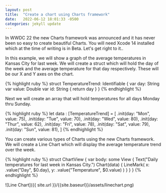 ```yaml
---
layout: post
title:  "Create a chart using Charts framework"
date:   2022-06-12 18:01:33 -0500
categories: jekyll update
---
```

In WWDC 22 the new Charts framework was announced and it has never been so easy
to create beautiful Charts. You will need Xcode 14 installed which at the time of writing is in Beta.
Let's get right to it..

In this example, we will show a graph of the average temperatures in Kansas City
for last week. We will create a struct which will hold the day of the week and the average temperature for that
day respectively. These will be our X and Y axes on the chart.

{% highlight ruby %}
struct TemperatureTrend: Identifiable {
  var day: String
  var value: Double
  var id: String { return day }
}
{% endhighlight %}

Next we will create an array that will hold temperatures for all days Monday thru Sunday.

{% highlight ruby %}
let data : [TemperatureTrend] = [
  .init(day: "Mon", value: 75),
  .init(day: "Tue", value: 70),
  .init(day: "Wed", value: 80),
  .init(day: "Thur", value: 62),
  .init(day: "Fri", value: 78),
  .init(day: "Sat", value: 79),
  .init(day: "Sun", value: 81),
]
{% endhighlight %}


You can create various types of Charts using the new Charts framework. We will create a
Line Chart which will display the average temperature trend over the week.

{% highlight ruby %}
struct ChartView {
  var body: some View {
    Text("Daily temperatures for last week in Kansas City.")
    Chart(data) {
      LineMark(
          x: .value("Day", $0.day),
          y: .value("Temperature", $0.value)
        )
    }
  }
}
{% endhighlight %}

![Line Chart]({{ site.url }}/{{site.baseurl}}/assets/linechart.png)
